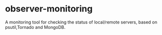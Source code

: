 # observer-monitoring
A monitoring tool for checking the status of local/remote servers, based on psutil,Tornado and MongoDB.
